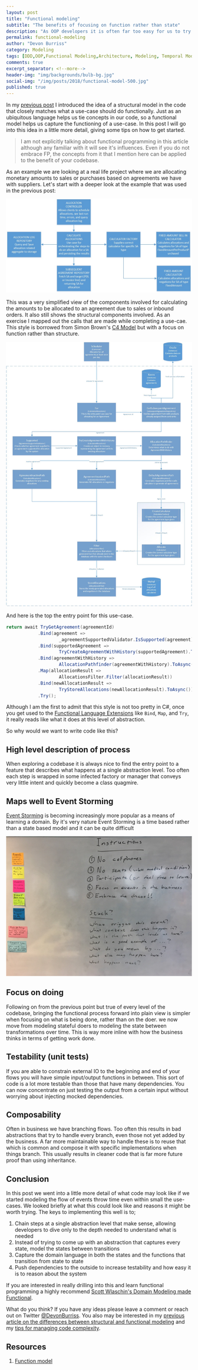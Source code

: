 ```yaml
---
layout: post
title: "Functional modeling"
subtitle: "The benefits of focusing on function rather than state"
description: "As OOP developers it is often far too easy for us to try create a model that captures every state. This is almost always a poor abstraction. What if instead of trying to model every possible state at rest we modeled the change of state over time? This article explores what that might look like."
permalink: functional-modeling
author: "Devon Burriss"
category: Modeling
tags: [DDD,OOP,Functional Modeling,Architecture, Modeling, Temporal Modeling]
comments: true
excerpt_separator: <!--more-->
header-img: "img/backgrounds/bulb-bg.jpg"
social-img: "/img/posts/2018/functional-model-500.jpg"
published: true
---
```


In my [previous post](/functional-structural-impedance-mismatch) I introduced the idea of a structural model in the code that closely matches what a use-case should do functionally. Just as an ubiquitous language helps us tie concepts in our code, so a functional model helps us capture the functioning of a use-case. In this post I will go into this idea in a little more detail, giving some tips on how to get started.
<!--more-->

> I am not explicitly talking about functional programming in this article although any familiar with it will see it's influences. Even if you do not embrace FP, the concepts from it that I mention here can be applied to the benefit of your codebase.

As an example we are looking at a real life project where we are allocating monetary amounts to sales or purchases based on agreements we have with suppliers.
Let's start with a deeper look at the example that was used in the previous post:

![Allocation functional structure](/img/posts/2018/functional-structure.jpg)

This was a very simplified view of the components involved for calculating the amounts to be allocated to an agreement due to sales or inbound orders. It also still shows the structural components involved. As an exercise I mapped out the calls that are made while completing a use-cae. This style is borrowed from Simon Brown's [C4 Model](https://c4model.com) but with a focus on function rather than structure.

![Allocation functional structure](/img/posts/2018/functional-model.jpg)

And here is the top the entry point for this use-case.

```csharp
return await TryGetAgreement(agreementId)
            .Bind(agreement => 
                    _agreementSupportedValidator.IsSupported(agreement).ToAsync())
            .Bind(supportedAgreement => 
                    TryCreateAgreementWithHistory(supportedAgreement).ToAsync())
            .Bind(agreementWithHistory => 
                    AllocationPathfinder(agreementWithHistory).ToAsync())
            .Map(allocationResult => 
                    AllocationsFilter.Filter(allocationResult))
            .Bind(newAllocationResult => 
                    TryStoreAllocations(newAllocationResult).ToAsync())
            .Try();
```

Although I am the first to admit that this style is not too pretty in C#, once you get used to the [Functional Language Extensions](https://github.com/louthy/language-ext) like `Bind`, `Map`, and `Try`, it really reads like what it does at this level of abstraction.

So why would we want to write code like this?

## High level description of process

When exploring a codebase it is always nice to find the entry point to a feature that describes what happens at a single abstraction level. Too often each step is wrapped in some infected factory or manager that conveys very little intent and quickly become a class quagmire.

## Maps well to Event Storming

[Event Storming](https://www.eventstorming.com/) is becoming increasingly more popular as a means of learning a domain. By it's very nature Event Storming is a time based rather than a state based model and it can be quite difficult 

![Event Storming legend](/img/posts/2018/es-legend.jpg)

## Focus on doing

Following on from the previous point but true of every level of the codebase, bringing the functional process forward into plain view is simpler when focusing on what is being done, rather than on the doer. we now move from modeling stateful doers to modeling the state between transformations over time. This is way more inline with how the business thinks in terms of getting work done.

## Testability (unit tests)

If you are able to constrain external IO to the beginning and end of your flows you will have simple input/output functions in between. This sort of code is a lot more testable than those that have many dependencies. You can now concentrate on just testing the output from a certain input without worrying about injecting mocked dependencies.

## Composability

Often in business we have branching flows. Too often this results in bad abstractions that try to handle every branch, even those not yet added by the business. A far more maintainable way to handle these is to reuse that which is common and compose it with specific implementations when things branch. This usually results in cleaner code that is far more future proof than using inheritance.

## Conclusion

In this post we went into a little more detail of what code may look like if we started modeling the flow of events throw time even within small the use-cases. We looked briefly at what this could look like and reasons it might be worth trying. The keys to implementing this well is to;

1. Chain steps at a single abstraction level that make sense, allowing developers to dive only to the depth needed to understand what is needed
1. Instead of trying to come up with an abstraction that captures every state, model the states between transitions
1. Capture the domain language in both the states and the functions that transition from state to state
1. Push dependencies to the outside to increase testability and how easy it is to reason about the system

If you are interested in really drilling into this and learn functional programming a highly recommend [Scott Wlaschin's Domain Modeling made Functional](https://pragprog.com/book/swdddf/domain-modeling-made-functional).

What do you think? If you have any ideas please leave a comment or reach out on Twitter [@DevonBurriss](https://twitter.com/DevonBurriss). You also may be interested in my [previous article on the differences between structural and functional modeling](/functional-structural-impedance-mismatch) and my [tips for managing code complexity](/managing-code-complexity).

## Resources

1. [Function model](https://en.wikipedia.org/wiki/Function_model)